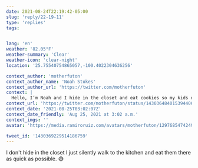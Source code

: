 ```yaml
---
date: 2021-08-24T22:19:42-05:00
slug: 'reply/22-19-11'
type: 'replies'
tags:


lang: 'en'
weather: '82.05°F'
weather-summary: 'Clear'
weather-icon: 'clear-night'
location: '25.75540754865057,-100.4022304636256'

context_author: 'motherfuton'
context_author_name: 'Noah Stokes'
context_author_url: 'https://twitter.com/motherfuton'
context: |
  Hello, I’m Noah and I hide in the closet and eat cookies so my kids don’t see.
context_url: 'https://twitter.com/motherfuton/status/1430364840153944066?s=12'
context_date: '2021-08-25T03:02:07Z'
context_date_friendly: 'Aug 25, 2021 at 3:02 a.m.'
context_imgs: ''
avatar: 'https://media.ramiroruiz.com/avatars/motherfuton/1297685474249568256/0L1n5CNq_bigger.jpg'

tweet_id: '1430369229514186759'
---
```

I don't hide in the closet I just silently walk to the kitchen and eat them there as quick as possible. 😅